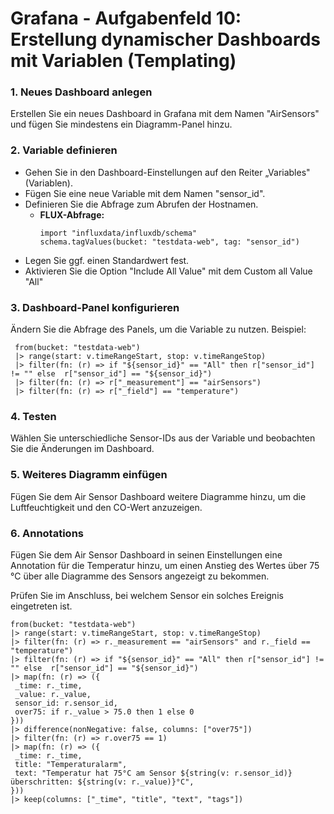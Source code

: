 # Grafana - Aufgabenfeld 10: Erstellung dynamischer Dashboards mit Variablen (Templating)

### 1. **Neues Dashboard anlegen**
   Erstellen Sie ein neues Dashboard in Grafana mit dem Namen "AirSensors" und fügen Sie mindestens ein Diagramm-Panel hinzu.

### 2. **Variable definieren**
   - Gehen Sie in den Dashboard-Einstellungen auf den Reiter „Variables" (Variablen).
   - Fügen Sie eine neue Variable mit dem Namen "sensor_id".
   - Definieren Sie die Abfrage zum Abrufen der Hostnamen.
     - **FLUX-Abfrage:**
       ```flux
       import "influxdata/influxdb/schema"
       schema.tagValues(bucket: "testdata-web", tag: "sensor_id")
       ```
   - Legen Sie ggf. einen Standardwert fest.
   - Aktivieren Sie die Option "Include All Value" mit dem Custom all Value "All"

### 3. **Dashboard-Panel konfigurieren**
   Ändern Sie die Abfrage des Panels, um die Variable zu nutzen. Beispiel:
   ```flux
    from(bucket: "testdata-web")
    |> range(start: v.timeRangeStart, stop: v.timeRangeStop)
    |> filter(fn: (r) => if "${sensor_id}" == "All" then r["sensor_id"] != "" else  r["sensor_id"] == "${sensor_id}")
    |> filter(fn: (r) => r["_measurement"] == "airSensors")
    |> filter(fn: (r) => r["_field"] == "temperature")
   ```

### 4. **Testen**
   Wählen Sie unterschiedliche Sensor-IDs aus der Variable und beobachten Sie die Änderungen im Dashboard.

### 5. **Weiteres Diagramm einfügen**
   Fügen Sie dem Air Sensor Dashboard weitere Diagramme hinzu, um die Luftfeuchtigkeit und den CO-Wert anzuzeigen.

### 6. **Annotations**
   Fügen Sie dem Air Sensor Dashboard in seinen Einstellungen eine Annotation für die Temperatur hinzu, um einen Anstieg des
   Wertes über 75 °C über alle Diagramme des Sensors angezeigt zu bekommen.

   Prüfen Sie im Anschluss, bei welchem Sensor ein solches Ereignis eingetreten ist.

   ```flux
  from(bucket: "testdata-web")
  |> range(start: v.timeRangeStart, stop: v.timeRangeStop)
  |> filter(fn: (r) => r._measurement == "airSensors" and r._field == "temperature")
  |> filter(fn: (r) => if "${sensor_id}" == "All" then r["sensor_id"] != "" else  r["sensor_id"] == "${sensor_id}")
  |> map(fn: (r) => ({
    _time: r._time,
    _value: r._value,
    sensor_id: r.sensor_id,
    over75: if r._value > 75.0 then 1 else 0
  }))
  |> difference(nonNegative: false, columns: ["over75"])
  |> filter(fn: (r) => r.over75 == 1)
  |> map(fn: (r) => ({
    _time: r._time,
    title: "Temperaturalarm",
    text: "Temperatur hat 75°C am Sensor ${string(v: r.sensor_id)} überschritten: ${string(v: r._value)}°C",
  }))
  |> keep(columns: ["_time", "title", "text", "tags"])
   ```
